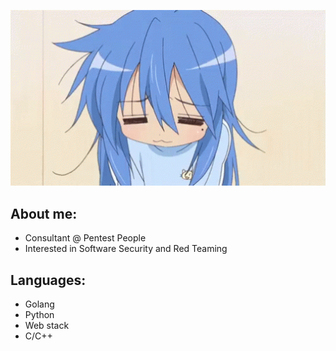 <p align="center">
  <img width="600" src="https://raw.githubusercontent.com/keelanbrady1011/keelanbrady1011/main/big-lucky-star-yawn.gif">
</p>

## About me:
- Consultant @ Pentest People
- Interested in Software Security and Red Teaming

## Languages:
- Golang
- Python
- Web stack
- C/C++
